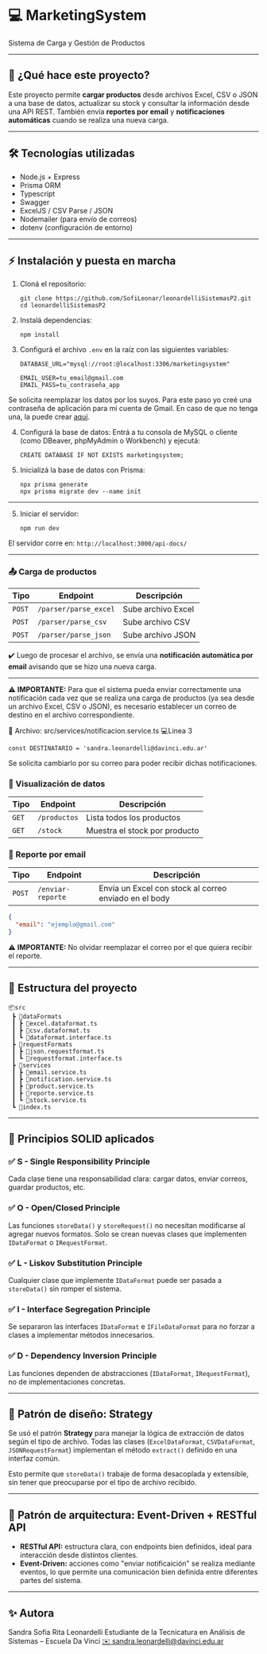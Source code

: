 # 💻 MarketingSystem

Sistema de Carga y Gestión de Productos

---

## 📝 ¿Qué hace este proyecto?

Este proyecto permite **cargar productos** desde archivos Excel, CSV o JSON a una base de datos, actualizar su stock y consultar la información desde una API REST. También envía **reportes por email** y **notificaciones automáticas** cuando se realiza una nueva carga.

---

## 🛠️ Tecnologías utilizadas

- Node.js + Express 
- Prisma ORM
- Typescript
- Swagger
- ExcelJS / CSV Parse / JSON
- Nodemailer (para envío de correos)
- dotenv (configuración de entorno)

---

## ⚡ Instalación y puesta en marcha

1. Cloná el repositorio:

    ```
    git clone https://github.com/SofiLeonar/leonardelliSistemasP2.git
    cd leonardelliSistemasP2
    ```

2. Instalá dependencias:

    ```
    npm install
    ```
3. Configurá el archivo `.env` en la raíz con las siguientes variables:

   ```
   DATABASE_URL="mysql://root:@localhost:3306/marketingsystem"

   EMAIL_USER=tu_email@gmail.com
   EMAIL_PASS=tu_contraseña_app
   ```
Se solicita reemplazar los datos por los suyos. Para este paso yo creé una contraseña de aplicación para mi cuenta de Gmail. En caso de que no tenga una, la puede crear [aquí](https://myaccount.google.com/apppasswords).

4. Configurá la base de datos:
Entrá a tu consola de MySQL o cliente (como DBeaver, phpMyAdmin o Workbench) y ejecutá:

    ```
    CREATE DATABASE IF NOT EXISTS marketingsystem;
    ```


5. Inicializá la base de datos con Prisma:

   ```
   npx prisma generate
   npx prisma migrate dev --name init
   ```

---

5. Iniciar el servidor:

    ```
    npm run dev
    ```
El servidor corre en: `http://localhost:3000/api-docs/`

---

### 📤 Carga de productos

| Tipo     | Endpoint                 | Descripción                          |
|----------|--------------------------|--------------------------------------|
| `POST`   | `/parser/parse_excel`    | Sube archivo Excel                  |
| `POST`   | `/parser/parse_csv`      | Sube archivo CSV                    |
| `POST`   | `/parser/parse_json`     | Sube archivo JSON                   |

✔️ Luego de procesar el archivo, se envía una **notificación automática por email** avisando que se hizo una nueva carga.

---

⚠️ **IMPORTANTE:** 
Para que el sistema pueda enviar correctamente una notificación cada vez que se realiza una carga de productos (ya sea desde un archivo Excel, CSV o JSON), es necesario establecer un correo de destino en el archivo correspondiente.

📍 Archivo: src/services/notificacion.service.ts
💻Linea 3

```
const DESTINATARIO = 'sandra.leonardelli@davinci.edu.ar'
```
Se solicita cambiarlo por su correo para poder recibir dichas notificaciones.


### 📄 Visualización de datos

| Tipo     | Endpoint            | Descripción                        |
|----------|---------------------|------------------------------------|
| `GET`    | `/productos`        | Lista todos los productos          |
| `GET`    | `/stock`            | Muestra el stock por producto      |

### 📧 Reporte por email

| Tipo     | Endpoint             | Descripción                                |
|----------|----------------------|--------------------------------------------|
| `POST`   | `/enviar-reporte`    | Envía un Excel con stock al correo enviado en el body |

```json
{
  "email": "ejemplo@gmail.com"
}
```
⚠️ **IMPORTANTE:** 
No olvidar reemplazar el correo por el que quiera recibir el reporte.

---

## 📁 Estructura del proyecto

```
📦src
 ┣ 📂dataFormats
 ┃ ┣ 📜excel.dataformat.ts
 ┃ ┣ 📜csv.dataformat.ts
 ┃ ┗ 📜dataformat.interface.ts
 ┣ 📂requestFormats
 ┃ ┣ 📜json.requestformat.ts
 ┃ ┗ 📜requestformat.interface.ts
 ┣ 📂services
 ┃ ┣ 📜email.service.ts
 ┃ ┣ 📜notification.service.ts
 ┃ ┣ 📜product.service.ts
 ┃ ┣ 📜reporte.service.ts
 ┃ ┗ 📜stock.service.ts
 ┗ 📜index.ts
```
---
## 🧠 Principios SOLID aplicados

### ✅ **S - Single Responsibility Principle**
Cada clase tiene una responsabilidad clara: cargar datos, enviar correos, guardar productos, etc.

### ✅ **O - Open/Closed Principle**
Las funciones `storeData()` y `storeRequest()` no necesitan modificarse al agregar nuevos formatos. Solo se crean nuevas clases que implementen `IDataFormat` o `IRequestFormat`.

### ✅ **L - Liskov Substitution Principle**
Cualquier clase que implemente `IDataFormat` puede ser pasada a `storeData()` sin romper el sistema.

### ✅ **I - Interface Segregation Principle**
Se separaron las interfaces `IDataFormat` e `IFileDataFormat` para no forzar a clases a implementar métodos innecesarios.

### ✅ **D - Dependency Inversion Principle**
Las funciones dependen de abstracciones (`IDataFormat`, `IRequestFormat`), no de implementaciones concretas.

---

## 🎯 Patrón de diseño: Strategy

Se usó el patrón **Strategy** para manejar la lógica de extracción de datos según el tipo de archivo. Todas las clases (`ExcelDataFormat`, `CSVDataFormat`, `JSONRequestFormat`) implementan el método `extract()` definido en una interfaz común.

Esto permite que `storeData()` trabaje de forma desacoplada y extensible, sin tener que preocuparse por el tipo de archivo recibido.

---

## 🧱 Patrón de arquitectura: Event-Driven + RESTful API

- **RESTful API:** estructura clara, con endpoints bien definidos, ideal para interacción desde distintos clientes.
- **Event-Driven:** acciones como "enviar notificaición" se realiza mediante eventos, lo que permite una comunicación bien definida entre diferentes partes del sistema.

---

 ## ✨ Autora
Sandra Sofía Rita Leonardelli
Estudiante de la Tecnicatura en Análisis de Sistemas – Escuela Da Vinci
[✉️ sandra.leonardelli@davinci.edu.ar](mailto:sandra.leonardelli@davinci.edu.ar)
